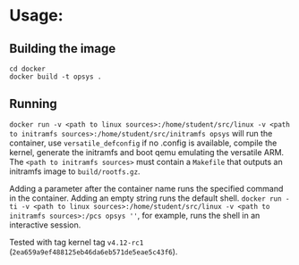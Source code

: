 # Usage:

## Building the image

```
cd docker
docker build -t opsys .
```

## Running

`docker run -v <path to linux sources>:/home/student/src/linux -v <path to initramfs sources>:/home/student/src/initramfs opsys` will run the container, use `versatile_defconfig` if no .config is available, compile the kernel, generate the initramfs and boot qemu emulating the versatile ARM. The `<path to initramfs sources>` must contain a `Makefile` that outputs an initramfs image to `build/rootfs.gz`.

Adding a parameter after the container name runs the specified command in the container. Adding an empty string runs the default shell. `docker run -ti -v <path to linux sources>:/home/student/src/linux -v <path to initramfs sources>:/pcs opsys ''`, for example, runs the shell in an interactive session.

Tested with tag kernel tag `v4.12-rc1` (`2ea659a9ef488125eb46da6eb571de5eae5c43f6`).
